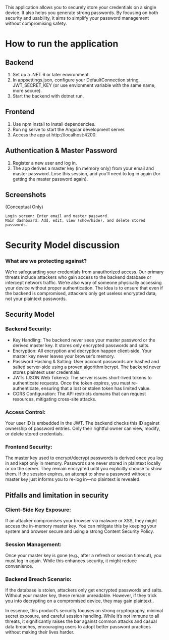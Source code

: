 This application allows you to securely store your credentials on a single device. It also helps you generate strong passwords. By focusing on both security and usability, it aims to simplify your password management without compromising safety.

# How to run the application

## Backend
1.  Set up a .NET 6 or later environment.
2. In appsettings.json, configure your DefaultConnection string, JWT_SECRET_KEY (or use envionment variable with the same name, more secure). 
3. Start the backend with dotnet run.

## Frontend
1. Use npm install to install dependencies.
2. Run ng serve to start the Angular development server.
3. Access the app at http://localhost:4200.

## Authentication & Master Password
1. Register a new user and log in.
2. The app derives a master key (in memory only) from your email and master password. Lose this session, and you’ll need to log in again (for getting the master password again).

## Screenshots

(Conceptual Only)

    Login screen: Enter email and master password.
    Main dashboard: Add, edit, view (show/hide), and delete stored passwords.

# Security Model discussion

### What are we protecting against?
We’re safeguarding your credentials from unauthorized access. Our primary threats include attackers who gain access to the backend database or intercept network traffic. We’re also wary of someone physically accessing your device without proper authentication. The idea is to ensure that even if the backend is compromised, attackers only get useless encrypted data, not your plaintext passwords.

## Security Model

### Backend Security:
* Key Handling: The backend never sees your master password or the derived master key. It stores only encrypted passwords and salts.
* Encryption: All encryption and decryption happen client-side. Your master key never leaves your browser’s memory.
* Password Hashing & Salting: User account passwords are hashed and salted server-side using a proven algorithm bcrypt. The backend never stores plaintext user credentials.
* JWTs (JSON Web Tokens): The server issues short-lived tokens to authenticate requests. Once the token expires, you must re-authenticate, ensuring that a lost or stolen token has limited value.
* CORS Configuration: The API restricts domains that can request resources, mitigating cross-site attacks.

### Access Control:
Your user ID is embedded in the JWT. The backend checks this ID against ownership of password entries. Only their rightful owner can view, modify, or delete stored credentials.

### Frontend Security:
The master key used to encrypt/decrypt passwords is derived once you log in and kept only in memory. Passwords are never stored in plaintext locally or on the server. They remain encrypted until you explicitly choose to show them. If the session expires, an attempt to show a password without a master key just informs you to re-log in—no plaintext is revealed.

## Pitfalls and limitation in security

### Client-Side Key Exposure:
If an attacker compromises your browser via malware or XSS, they might access the in-memory master key. You can mitigate this by keeping your system and browser secure and using a strong Content Security Policy.

### Session Management:
Once your master key is gone (e.g., after a refresh or session timeout), you must log in again. While this enhances security, it might reduce convenience.

### Backend Breach Scenario:
If the database is stolen, attackers only get encrypted passwords and salts. Without your master key, these remain unreadable. However, if they trick you into decrypting on a compromised device, they may gain plaintext..


In essence, this product’s security focuses on strong cryptography, minimal secret exposure, and careful session handling. While it’s not immune to all threats, it significantly raises the bar against common attacks and casual data breaches, encouraging users to adopt better password practices without making their lives harder.
